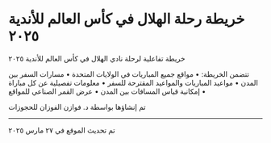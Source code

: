 # خريطة رحلة الهلال في كأس العالم للأندية ٢٠٢٥

خريطة تفاعلية لرحلة نادي الهلال في كأس العالم للأندية ٢٠٢٥

تتضمن الخريطة:
• مواقع جميع المباريات في الولايات المتحدة
• مسارات السفر بين المدن
• مواعيد المباريات والمواعيد المقترحة للسفر
• معلومات تفصيلية عن كل مباراة
• إمكانية قياس المسافات بين المدن
• عرض القمر الصناعي للمواقع

تم إنشاؤها بواسطة د. فوازن الفوزان للحجوزات

---
تم تحديث الموقع في ٢٧ مارس ٢٠٢٥
